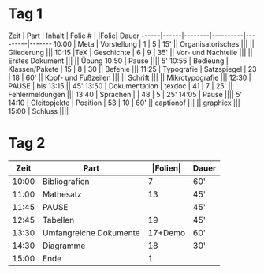 # Tag 1

Zeit  | Part | Inhalt | Folie \# | \|Folie\| Dauer
------|------|--------|----------|---------|-------
10:00 | Meta | Vorstellung | 1 | 5 | 15'
|| Organisatorisches |||
|| Gliederung |||
10:15 |TeX | Geschichte | 6 | 9 | 35'
|| Vor- und Nachteile |||
|| Erstes Dokument |||
|| Übung
10:50 | Pause |||| 5'
10:55 | Bedieung | Klassen/Pakete | 15 | 8 | 30
|| Befehle |||
11:25 | Typografie | Satzspiegel | 23 | 18 | 60'
|| Kopf- und Fußzeilen |||
|| Schrift |||
|| Mikrotypografie |||
12:30 | PAUSE | bis 13:15 || 45'
13:50 | Dokumentation | texdoc | 41 | 7 | 25'
|| Fehlermeldungen |||
13:40 | Sprachen | | 48 | 5 | 25'
14:05 | Pause |||| 5'
14:10 | Gleitopjekte | Position | 53 | 10 | 60'
|| captionof |||
|| graphicx |||
15:00 | Schluss ||||

# Tag 2 

Zeit  | Part | \|Folien\| | Dauer
------|------|------------|-------
10:00 | Bibliografien | 7 | 60'
11:00 | Mathesatz | 13 | 45'
11:45 | PAUSE | | 45'
12:45 | Tabellen | 19 | 45'
13:30 | Umfangreiche Dokumente | 17+Demo | 60'
14:30 | Diagramme | 18 | 30'
15:00 | Ende | 1 | 

